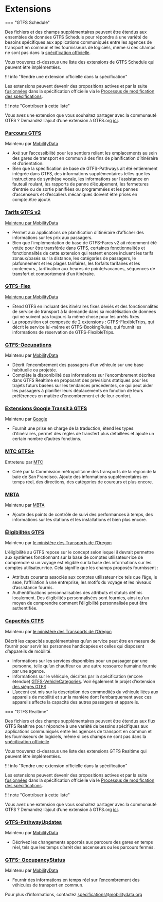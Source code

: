 # Extensions 
 
 <!-- GTFS is a community driven data format. Users can propose and vote on changes. For detailed information see the [GTFS Schedule](../schedule/process) and [GTFS Realtime](../realtime/process) amendment process. 
  
 Extensions that are currently in development can be found on MobilityData’s [roadmap](https://mobilitydata.org/roadmaps/#transit). 
  
 Extension proposals can be found in the following places: 
  
 - MobilityData maintains a [portal with a list of GTFS extension proposals](https://mobilitydata.org/roadmaps/#transit). The roadmap is based on their members’ prioritization. You can contribute ideas or extensions via the portal. 
 - TransitWiki.org contains a [list GTFS extension projects](https://www.transitwiki.org/TransitWiki/index.php/General_Transit_Feed_Specification#GTFS_Extensions). 
  
 For more information, contact [specifications@mobilitydata.org](mailto:specifications@mobilitydata.org) --> 
 
 === "GTFS Schedule" 
 
 Des fichiers et des champs supplémentaires peuvent être étendus aux ensembles de données GTFS Schedule pour répondre à une variété de besoins spécifiques aux applications communiqués entre les agences de transport en commun et les fournisseurs de logiciels, même si ces champs ne sont pas dans la [spécification officielle](../../../documentation/schedule/reference). 
 
 Vous trouverez ci-dessous une liste des extensions de GTFS Schedule qui peuvent être implémentées. 
 
 !!! info "Rendre une extension officielle dans la spécification" 
 
 Les extensions peuvent devenir des propositions actives et par la suite [fusionnées](../../../documentation/schedule/change_history/recent_additions/) dans la spécification officielle via le [Processus de modification des spécifications](../../governance/gtfs_schedule_amendment_process/). 
 
 !!! note "Contribuer à cette liste" 
 
 Vous avez une extension que vous souhaitez partager avec la communauté GTFS ? Demandez l’ajout d’une extension à GTFS.org <a href="https://forms.gle/fUVHy5EEw2uXMdmT6" target="_blank">ici</a>. 

<div class="row"> 
<div class="leftcontainer"> 
<h3 class="title"> <a href="http://bit.ly/gtfs-pathways" class="no-icon" target="_blank">Parcours GTFS</a></h3> 
<p class="maintainer"> Maintenu par <a href="https://mobilitydata.org/" class="no-icon" target="_blank">MobilityData</a></p> 
</div> 
<div class="featurelist"> 
<ul> 
<li> Axé sur l’accessibilité pour les sentiers reliant les emplacements au sein des gares de transport en commun à des fins de planification d’itinéraire et d’orientation.</li> 
<li> Bien que la spécification de base de GTFS-Pathways ait été entièrement intégrée dans GTFS, des informations supplémentaires telles que les instructions de synthèse vocale, les informations sur l’assistance en fauteuil roulant, les rapports de panne d’équipement, les fermetures d’entrée ou de sortie planifiées ou programmées et les pannes d’ascenseurs et d’escaliers mécaniques doivent être prises en compte.être ajouté.</li> 
</ul> 
</div> 
</div> 

<div class="row"> 
<div class="leftcontainer"> 
<a href="../fares-v2" class="no-icon" target="_blank"><h3 class="title"> Tarifs GTFS v2</h3> 
<p class="maintainer"> Maintenu par <a href="https://mobilitydata.org/" class="no-icon" target="_blank">MobilityData</a></p> 
</div> 
<div class="featurelist"> 
<ul> 
<li> Permet aux applications de planification d’itinéraire d’afficher des informations sur les prix aux passagers.</li> 
<li> Bien que l’implémentation de base de GTFS-Fares v2 ait récemment été votée pour être transférée dans GTFS, certaines fonctionnalités et fonctionnalités de cette extension qui restent encore incluent les tarifs zonaux/basés sur la distance, les catégories de passagers, le plafonnement et les plages tarifaires, les forfaits tarifaires et les conteneurs., tarification aux heures de pointe/vacances, séquences de transfert et comportement d’un itinéraire.</li> 
</ul> 
</div> 
</div> 

<div class="row"> 
<div class="leftcontainer"> 
<a href="../flex" class="no-icon" target="_blank"><h3 class="title"> GTFS-Flex</h3> 
<p class="maintainer"> Maintenu par <a href="https://mobilitydata.org/" class="no-icon" target="_blank">MobilityData</a></p> 
</div> 
<div class="featurelist"> 
<ul> 
<li> Étend GTFS en incluant des itinéraires fixes déviés et des fonctionnalités de service de transport à la demande dans sa modélisation de données qui ne suivent pas toujours la même chose pour les arrêts fixes.</li> 
<li> La proposition est composée de 2 extensions : GTFS-FlexibleTrips, qui décrit le service lui-même et GTFS-BookingRules, qui fournit les informations de réservation de GTFS-FlexibleTrips.</li> 
</ul> 
</div> 
</div> 

<div class="row"> 
<div class="leftcontainer"> 
<h3 class="title"> <a href="http://bit.ly/gtfs-occupancies" class="no-icon" target="_blank">GTFS-Occupations</a></h3> 
<p class="maintainer"> Maintenu par <a href="https://mobilitydata.org/" class="no-icon" target="_blank">MobilityData</a></p> 
</div> 
<div class="featurelist"> 
<ul> 
<li> Décrit l’encombrement des passagers d’un véhicule sur une base habituelle ou projetée.</li> 
<li> Complète la disponibilité des informations sur l’encombrement décrites dans GTFS Realtime en proposant des prévisions statiques pour les trajets futurs basées sur les tendances précédentes, ce qui peut aider les passagers à planifier leurs déplacements en fonction de leurs préférences en matière d’encombrement et de leur confort.</li> 
</ul> 
</div> 
</div> 

<div class="row"> 
<div class="leftcontainer"> 
<h3 class="title"> <a href="https://developers.google.com/transit/gtfs/reference/gtfs-extensions" class="no-icon" target="_blank">Extensions Google Transit à GTFS</a></h3> 
<p class="maintainer"> Maintenu par <a href="https://developers.google.com/transit" class="no-icon" target="_blank">Google</a></p> 
</div> 
<div class="featurelist"> 
<ul> 
<li> Fournit une prise en charge de la traduction, étend les types d’itinéraires, permet des règles de transfert plus détaillées et ajoute un certain nombre d’autres fonctions.</li> 
</ul> 
</div> 
</div> 

<div class="row"> 
<div class="leftcontainer"> 
<h3 class="title"> <a href="https://www.transitwiki.org/TransitWiki/index.php/File:GTFS%2B_Additional_Files_Format_Ver_1.7.pdf" class="no-icon" target="_blank">MTC GTFS+</a></h3> 
<p class="maintainer"> Entretenu par <a href="https://mtc.ca.gov/" class="no-icon" target="_blank">MTC</a></p> 
</div> 
<div class="featurelist"> 
<ul> 
<li> Créé par la Commission métropolitaine des transports de la région de la baie de San Francisco. Ajoute des informations supplémentaires en temps réel, des directions, des catégories de coureurs et plus encore.</li> 
</ul> 
</div> 
</div> 

<div class="row"> 
<div class="leftcontainer"> 
<h3 class="title"> <a href="https://github.com/mbta/gtfs-documentation/" class="no-icon" target="_blank">MBTA</a></h3> 
<p class="maintainer"> Maintenu par <a href="https://www.mbta.com/" class="no-icon" target="_blank">MBTA</a></p> 
</div> 
<div class="featurelist"> 
<ul> 
<li> Ajoute des points de contrôle de suivi des performances à temps, des informations sur les stations et les installations et bien plus encore.</li> 
</ul> 
</div> 
</div> 
<div class="row"> 
<div class="leftcontainer"> 
<h3 class="title"> <a href="https://github.com/ODOT-PTS/gtfs-eligibilities" class="no-icon" target="_blank">Éligibilités GTFS</a></h3> 
<p class="maintainer"> Maintenu par <a href="https://github.com/ODOT-PTS/gtfs-eligibilities" class="no-icon" target="_blank">le ministère des Transports de l’Oregon</a></p> 
</div> 
<div class="featurelist"> 
<p> L’éligibilité au GTFS repose sur le concept selon lequel il devrait permettre aux systèmes fonctionnant sur la base de comptes utilisateur·rice de comprendre si un voyage est éligible sur la base des informations sur les comptes utilisateur·rice. Cela signifie que les champs proposés fournissent :</p> 
<ul> 
<li> Attributs courants associés aux comptes utilisateur·rice tels que l’âge, le sexe, l’affiliation à une entreprise, les motifs du voyage et les niveaux d’assistance fournis.</li> 
<li> Authentifications personnalisables des attributs et statuts définis localement. Des éligibilités personnalisées sont fournies, ainsi qu’un moyen de comprendre comment l’éligibilité personnalisée peut être authentifiée.</li> 
</ul> 
</div> 
</div> 
<div class="row"> 
<div class="leftcontainer"> 
<h3 class="title"> <a href="https://github.com/ODOT-PTS/gtfs-capabilities" class="no-icon" target="_blank">Capacités GTFS</a></h3> 
<p class="maintainer"> Maintenu par <a href="https://github.com/ODOT-PTS/gtfs-capabilities" class="no-icon" target="_blank">le ministère des Transports de l’Oregon</a></p> 
</div> 
<div class="featurelist"> 
<p> Décrit les capacités supplémentaires qu’un service peut être en mesure de fournir pour servir les personnes handicapées et celles qui disposent d’appareils de mobilité.</p> 
<ul> 
<li> Informations sur les services disponibles pour un passager par une personne, telle qu’un chauffeur ou une autre ressource humaine fournie par une agence.</li> 
<li> Informations sur le véhicule, décrites par la spécification (encore étendue) <a href="https://docs.google.com/document/d/156RiBjI6FnWJvO8_XWX11Q9nLdOiBdS_rilA-oamlv8/edit#heading=h.tosuo6e9e0z7">GTFS-VehicleCategories</a>. Voir également le projet d’extension <a href="https://docs.google.com/document/d/1mcQ-oEaP5WiGh46DmUQqmeS-rQ5W96L-c3TRKinGS0g/edit#heading=h.oxdoxruczgni">des sièges GTFS</a> .</li> 
<li> L’accent est mis sur la description des commodités du véhicule liées aux appareils de mobilité et sur la manière dont l’embarquement avec ces appareils affecte la capacité des autres passagers et appareils.</li> 
</ul> 
</div> 
</div> 
<div class="row"></div> 
 
 === "GTFS Realtime" 
 
 Des fichiers et des champs supplémentaires peuvent être étendus aux flux GTFS Realtime pour répondre à une variété de besoins spécifiques aux applications communiqués entre les agences de transport en commun et les fournisseurs de logiciels, même si ces champs ne sont pas dans la [spécification officielle](../../../documentation/realtime/reference). 
 
 Vous trouverez ci-dessous une liste des extensions GTFS Realtime qui peuvent être implémentées. 
 
 !!! info "Rendre une extension officielle dans la spécification" 
 
 Les extensions peuvent devenir des propositions actives et par la suite [fusionnées](../../../documentation/realtime/change_history/recent_additions/) dans la spécification officielle via le [Processus de modification des spécifications](../../governance/gtfs_realtime_amendment_process/). 
 
 !!! note "Contribuer à cette liste" 
 
 Vous avez une extension que vous souhaitez partager avec la communauté GTFS ? Demandez l’ajout d’une extension à GTFS.org <a href="https://forms.gle/fUVHy5EEw2uXMdmT6" target="_blank">ici</a>. 

<div class="row"> 
<div class="leftcontainer"> 
<h3 class="title"> <a href="https://docs.google.com/document/d/1qJOTe4m_a4dcJnvXYt4smYj4QQ1ejZ8CvLBYzDM5IyM/edit#bookmark=id.av58okxmwekh" class="no-icon" target="_blank">GTFS-PathwayUpdates</a></h3> 
<p class="maintainer"> Maintenu par <a href="https://mobilitydata.org/" class="no-icon" target="_blank">MobilityData</a></p> 
</div> 
<div class="featurelist"> 
<ul> 
<li> Décrivez les changements apportés aux parcours des gares en temps réel, tels que les temps d’arrêt des ascenseurs ou les parcours fermés.</li> 
</ul> 
</div> 
</div> 

<div class="row"> 
<div class="leftcontainer"> 
<h3 class="title"> <a href="https://github.com/google/transit/pull/212" class="no-icon" target="_blank">GTFS- OccupancyStatus</a></h3> 
<p class="maintainer"> Maintenu par <a href="https://mobilitydata.org/" class="no-icon" target="_blank">MobilityData</a></p> 
</div> 
<div class="featurelist"> 
<ul> 
<li> Fournir des informations en temps réel sur l’encombrement des véhicules de transport en commun.</li> 
</ul> 
</div> 
</div> 

<div class="row"></div> 
 
 Pour plus d’informations, contactez [spécifications@mobilitydata.org](mailto:spécifications@mobilitydata.org) 
